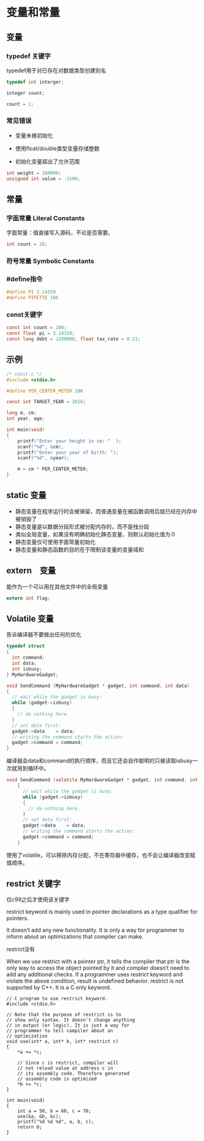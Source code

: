 # 变量和常量

## 变量

### typedef 关键字

typedef用于对已存在对数据类型创建别名

```c
typedef int interger;

integer count;

count = 1;
```

### 常见错误

- 变量未被初始化

- 使用float/double类型变量存储整数

- 初始化变量超出了允许范围

```c
int weight = 100000;
unsigned int value = -2500;
```

## 常量

### 字面常量 Literal Constants

字面常量：值直接写入源码，不论是否需要。

```c
int count = 20;
```

### 符号常量 Symbolic Constants

### #define指令

```c
#define PI 3.14159
#define PIPETTE 100
```

### const关键字

```c
const int count = 100;
const float pi = 3.14159;
const long debt = 1200000, float tax_rate = 0.21;
```

## 示例

```c
/* const.c */
#include <stdio.h>

#define PER_CENTER_METER 100

const int TARGET_YEAR = 2010;

long m, cm;
int year, age;

int main(void)
{
    printf("Enter your height in cm: "  );
    scanf("%d", &cm);
    printf("Enter your year of birth: ");
    scanf("%d", &year);

    m = cm * PER_CENTER_METER;
}
```

## static 变量

- 静态变量在程序运行时会被保留，而普通变量在被函数调用后就已经在内存中被销毁了
- 静态变量是以数据分段形式被分配内存的，而不是栈分段
- 类似全局变量，如果没有明确初始化静态变量，则默认初始化值为０
- 静态变量仅可使用字面常量初始化
- 静态变量和静态函数的目的在于限制该变量的变量域和

## extern　变量

能作为一个可以用在其他文件中的全局变量

```c
extern int flag;
```

## Volatile 变量

告诉编译器不要做出任何的优化

```c
typedef struct
{
  int command;
  int data;
  int isbusy;
} MyHardwareGadget;
```

```c
void SendCommand (MyHardwareGadget * gadget, int command, int data)
{
  // wait while the gadget is busy:
  while (gadget->isbusy)
  {
    // do nothing here.
  }
  // set data first:
  gadget->data    = data;
  // writing the command starts the action:
  gadget->command = command;
}
```

编译器会data和command的执行顺序，而且它还会自作聪明的只被读取isbusy一次就用到循环中。

```c
void SendCommand (volatile MyHardwareGadget * gadget, int command, int data)
    {
      // wait while the gadget is busy:
      while (gadget->isbusy)
      {
        // do nothing here.
      }
      // set data first:
      gadget->data    = data;
      // writing the command starts the action:
      gadget->command = command;
    }
```

使用了volatile，可以移除内存分配，不在寄存器中缓存，也不会让编译器改变赋值顺序。

## restrict 关键字

仅c99之后才使用该关键字

restrict keyword is mainly used in pointer declarations as a type qualifier for pointers.

It doesn’t add any new functionality. It is only a way for programmer to inform about an optimizations that compiler can make.

restrict没有

When we use restrict with a pointer ptr, it tells the compiler that ptr is the only way to access the object pointed by it and compiler doesn’t need to add any additional checks.
If a programmer uses restrict keyword and violate the above condition, result is undefined behavior.
restrict is not supported by C++. It is a C only keyword.

```ｃ
// C program to use restrict keyword.
#include <stdio.h>

// Note that the purpose of restrict is to 
// show only syntax. It doesn't change anything 
// in output (or logic). It is just a way for 
// programmer to tell compiler about an 
// optimization 
void use(int* a, int* b, int* restrict c) 
{ 
	*a += *c; 

	// Since c is restrict, compiler will 
	// not reload value at address c in 
	// its assembly code. Therefore generated 
	// assembly code is optimized 
	*b += *c; 
} 

int main(void) 
{ 
	int a = 50, b = 60, c = 70; 
	use(&a, &b, &c); 
	printf("%d %d %d", a, b, c); 
	return 0; 
} 
```
